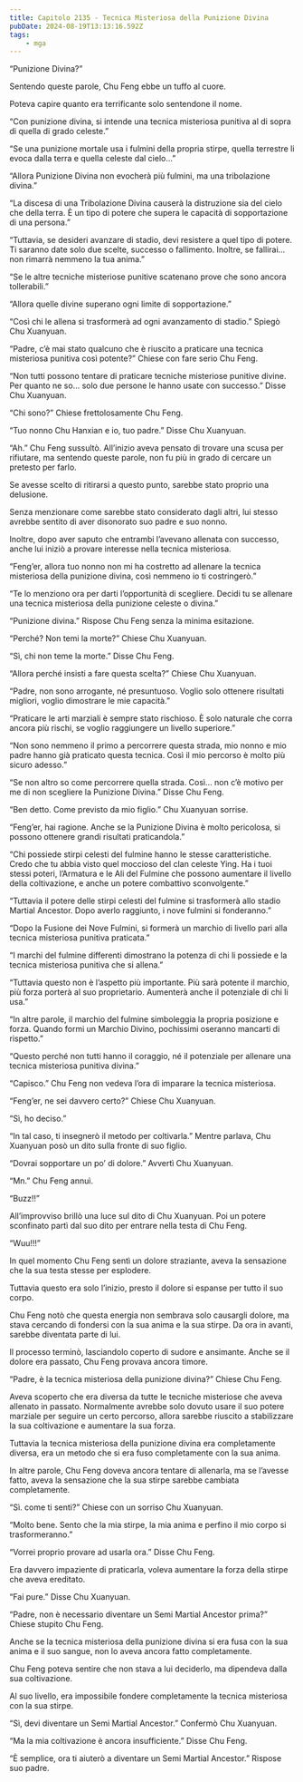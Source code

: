 ```yaml
---
title: Capitolo 2135 - Tecnica Misteriosa della Punizione Divina
pubDate: 2024-08-19T13:13:16.592Z
tags:
    - mga
---
```





“Punizione Divina?”


Sentendo queste parole, Chu Feng ebbe un tuffo al cuore.


Poteva capire quanto era terrificante solo sentendone il nome.


“Con punizione divina, si intende una tecnica misteriosa punitiva al di sopra di quella di grado celeste.”

“Se una punizione mortale usa i fulmini della propria stirpe, quella terrestre li evoca dalla terra e quella celeste dal cielo…”


“Allora Punizione Divina non evocherà più fulmini, ma una tribolazione divina.”


“La discesa di una Tribolazione Divina causerà la distruzione sia del cielo che della terra. È un tipo di potere che supera le capacità di sopportazione di una persona.”


“Tuttavia, se desideri avanzare di stadio, devi resistere a quel tipo di potere. Ti saranno date solo due scelte, successo o fallimento. Inoltre, se fallirai… non rimarrà nemmeno la tua anima.”


“Se le altre tecniche misteriose punitive scatenano prove che sono ancora tollerabili.”


“Allora quelle divine superano ogni limite di sopportazione.”

“Così chi le allena si trasformerà ad ogni avanzamento di stadio.” Spiegò Chu Xuanyuan.


“Padre, c’è mai stato qualcuno che è riuscito a praticare una tecnica misteriosa punitiva così potente?” Chiese con fare serio Chu Feng.


“Non tutti possono tentare di praticare tecniche misteriose punitive divine. Per quanto ne so… solo due persone le hanno usate con successo.” Disse Chu Xuanyuan.

“Chi sono?” Chiese frettolosamente Chu Feng.

“Tuo nonno Chu Hanxian e io, tuo padre.” Disse Chu Xuanyuan.


“Ah.” Chu Feng sussultò. All’inizio aveva pensato di trovare una scusa per rifiutare, ma sentendo queste parole, non fu più in grado di cercare un pretesto per farlo.


Se avesse scelto di ritirarsi a questo punto, sarebbe stato proprio una delusione.


Senza menzionare come sarebbe stato considerato dagli altri, lui stesso avrebbe sentito di aver disonorato suo padre e suo nonno.


Inoltre, dopo aver saputo che entrambi l’avevano allenata con successo, anche lui iniziò a provare interesse nella tecnica misteriosa.


“Feng’er, allora tuo nonno non mi ha costretto ad allenare la tecnica misteriosa della punizione divina, così nemmeno io ti costringerò.”


“Te lo menziono ora per darti l’opportunità di scegliere. Decidi tu se allenare una tecnica misteriosa della punizione celeste o divina.”


“Punizione divina.” Rispose Chu Feng senza la minima esitazione.


“Perché? Non temi la morte?” Chiese Chu Xuanyuan.


“Sì, chi non teme la morte.” Disse Chu Feng.


“Allora perché insisti a fare questa scelta?” Chiese Chu Xuanyuan.


“Padre, non sono arrogante, né presuntuoso. Voglio solo ottenere risultati migliori, voglio dimostrare le mie capacità.”


“Praticare le arti marziali è sempre stato rischioso. È solo naturale che corra ancora più rischi, se voglio raggiungere un livello superiore.”

“Non sono nemmeno il primo a percorrere questa strada, mio nonno e mio padre hanno già praticato questa tecnica. Così il mio percorso è molto più sicuro adesso.”

“Se non altro so come percorrere quella strada. Così… non c’è motivo per me di non scegliere la Punizione Divina.” Disse Chu Feng.


“Ben detto. Come previsto da mio figlio.” Chu Xuanyuan sorrise.


“Feng’er, hai ragione. Anche se la Punizione Divina è molto pericolosa, si possono ottenere grandi risultati praticandola.”


“Chi possiede stirpi celesti del fulmine hanno le stesse caratteristiche. Credo che tu abbia visto quel moccioso del clan celeste Ying. Ha i tuoi stessi poteri, l’Armatura e le Ali del Fulmine che possono aumentare il livello della coltivazione, e anche un potere combattivo sconvolgente.”

“Tuttavia il potere delle stirpi celesti del fulmine si trasformerà allo stadio Martial Ancestor. Dopo averlo raggiunto, i nove fulmini si fonderanno.”


“Dopo la Fusione dei Nove Fulmini, si formerà un marchio di livello pari alla tecnica misteriosa punitiva praticata.”


“I marchi del fulmine differenti dimostrano la potenza di chi li possiede e la tecnica misteriosa punitiva che si allena.”


“Tuttavia questo non è l’aspetto più importante. Più sarà potente il marchio, più forza porterà al suo proprietario. Aumenterà anche il potenziale di chi li usa.”


“In altre parole, il marchio del fulmine simboleggia la propria posizione e forza. Quando formi un Marchio Divino, pochissimi oseranno mancarti di rispetto.”


“Questo perché non tutti hanno il coraggio, né il potenziale per allenare una tecnica misteriosa punitiva divina.”


“Capisco.” Chu Feng non vedeva l’ora di imparare la tecnica misteriosa.


“Feng’er, ne sei davvero certo?” Chiese Chu Xuanyuan.


“Sì, ho deciso.”


“In tal caso, ti insegnerò il metodo per coltivarla.” Mentre parlava, Chu Xuanyuan posò un dito sulla fronte di suo figlio.


“Dovrai sopportare un po’ di dolore.” Avvertì Chu Xuanyuan.


“Mn.” Chu Feng annuì.

“Buzz!!”


All’improvviso brillò una luce sul dito di Chu Xuanyuan. Poi un potere sconfinato partì dal suo dito per entrare nella testa di Chu Feng.


“Wuu!!!”


In quel momento Chu Feng sentì un dolore straziante, aveva la sensazione che la sua testa stesse per esplodere.


Tuttavia questo era solo l’inizio, presto il dolore si espanse per tutto il suo corpo.


Chu Feng notò che questa energia non sembrava solo causargli dolore, ma stava cercando di fondersi con la sua anima e la sua stirpe. Da ora in avanti, sarebbe diventata parte di lui.


Il processo terminò, lasciandolo coperto di sudore e ansimante. Anche se il dolore era passato, Chu Feng provava ancora timore.


“Padre, è la tecnica misteriosa della punizione divina?” Chiese Chu Feng.


Aveva scoperto che era diversa da tutte le tecniche misteriose che aveva allenato in passato. Normalmente avrebbe solo dovuto usare il suo potere marziale per seguire un certo percorso, allora sarebbe riuscito a stabilizzare la sua coltivazione e aumentare la sua forza.


Tuttavia la tecnica misteriosa della punizione divina era completamente diversa, era un metodo che si era fuso completamente con la sua anima.


In altre parole, Chu Feng doveva ancora tentare di allenarla, ma se l’avesse fatto, aveva la sensazione che la sua stirpe sarebbe cambiata completamente.


“Sì. come ti senti?” Chiese con un sorriso Chu Xuanyuan.


“Molto bene. Sento che la mia stirpe, la mia anima e perfino il mio corpo si trasformeranno.”


“Vorrei proprio provare ad usarla ora.” Disse Chu Feng.


Era davvero impaziente di praticarla, voleva aumentare la forza della stirpe che aveva ereditato.


“Fai pure.” Disse Chu Xuanyuan.


“Padre, non è necessario diventare un Semi Martial Ancestor prima?” Chiese stupito Chu Feng.


Anche se la tecnica misteriosa della punizione divina si era fusa con la sua anima e il suo sangue, non lo aveva ancora fatto completamente.


Chu Feng poteva sentire che non stava a lui deciderlo, ma dipendeva dalla sua coltivazione.


Al suo livello, era impossibile fondere completamente la tecnica misteriosa con la sua stirpe.


“Sì, devi diventare un Semi Martial Ancestor.” Confermò Chu Xuanyuan.

“Ma la mia coltivazione è ancora insufficiente.” Disse Chu Feng.


“È semplice, ora ti aiuterò a diventare un Semi Martial Ancestor.” Rispose suo padre.

